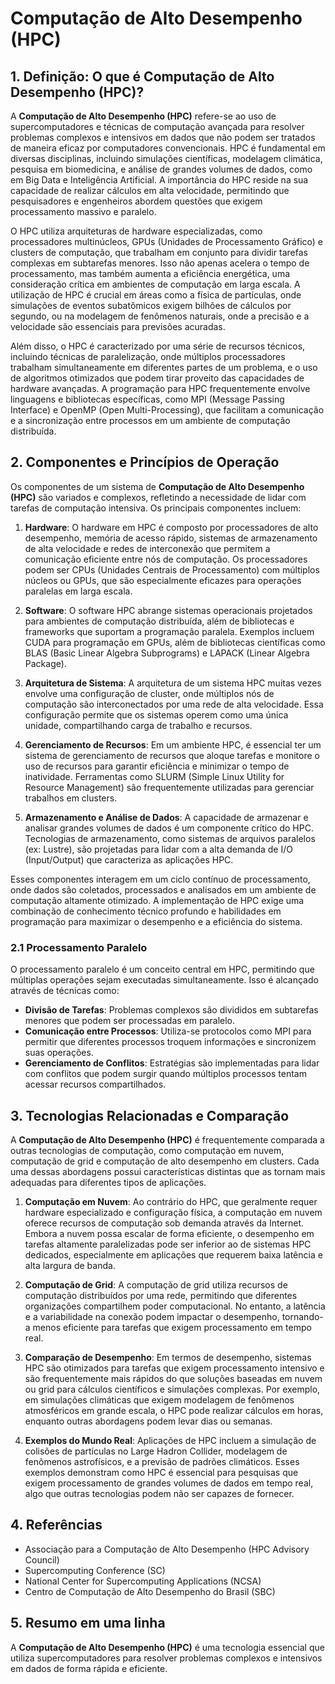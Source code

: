 # Computação de Alto Desempenho (HPC)

## 1. Definição: O que é **Computação de Alto Desempenho (HPC)**?
A **Computação de Alto Desempenho (HPC)** refere-se ao uso de supercomputadores e técnicas de computação avançada para resolver problemas complexos e intensivos em dados que não podem ser tratados de maneira eficaz por computadores convencionais. HPC é fundamental em diversas disciplinas, incluindo simulações científicas, modelagem climática, pesquisa em biomedicina, e análise de grandes volumes de dados, como em Big Data e Inteligência Artificial. A importância do HPC reside na sua capacidade de realizar cálculos em alta velocidade, permitindo que pesquisadores e engenheiros abordem questões que exigem processamento massivo e paralelo.

O HPC utiliza arquiteturas de hardware especializadas, como processadores multinúcleos, GPUs (Unidades de Processamento Gráfico) e clusters de computação, que trabalham em conjunto para dividir tarefas complexas em subtarefas menores. Isso não apenas acelera o tempo de processamento, mas também aumenta a eficiência energética, uma consideração crítica em ambientes de computação em larga escala. A utilização de HPC é crucial em áreas como a física de partículas, onde simulações de eventos subatômicos exigem bilhões de cálculos por segundo, ou na modelagem de fenômenos naturais, onde a precisão e a velocidade são essenciais para previsões acuradas.

Além disso, o HPC é caracterizado por uma série de recursos técnicos, incluindo técnicas de paralelização, onde múltiplos processadores trabalham simultaneamente em diferentes partes de um problema, e o uso de algoritmos otimizados que podem tirar proveito das capacidades de hardware avançadas. A programação para HPC frequentemente envolve linguagens e bibliotecas específicas, como MPI (Message Passing Interface) e OpenMP (Open Multi-Processing), que facilitam a comunicação e a sincronização entre processos em um ambiente de computação distribuída.

## 2. Componentes e Princípios de Operação
Os componentes de um sistema de **Computação de Alto Desempenho (HPC)** são variados e complexos, refletindo a necessidade de lidar com tarefas de computação intensiva. Os principais componentes incluem:

1. **Hardware**: O hardware em HPC é composto por processadores de alto desempenho, memória de acesso rápido, sistemas de armazenamento de alta velocidade e redes de interconexão que permitem a comunicação eficiente entre nós de computação. Os processadores podem ser CPUs (Unidades Centrais de Processamento) com múltiplos núcleos ou GPUs, que são especialmente eficazes para operações paralelas em larga escala.

2. **Software**: O software HPC abrange sistemas operacionais projetados para ambientes de computação distribuída, além de bibliotecas e frameworks que suportam a programação paralela. Exemplos incluem CUDA para programação em GPUs, além de bibliotecas científicas como BLAS (Basic Linear Algebra Subprograms) e LAPACK (Linear Algebra Package).

3. **Arquitetura de Sistema**: A arquitetura de um sistema HPC muitas vezes envolve uma configuração de cluster, onde múltiplos nós de computação são interconectados por uma rede de alta velocidade. Essa configuração permite que os sistemas operem como uma única unidade, compartilhando carga de trabalho e recursos.

4. **Gerenciamento de Recursos**: Em um ambiente HPC, é essencial ter um sistema de gerenciamento de recursos que aloque tarefas e monitore o uso de recursos para garantir eficiência e minimizar o tempo de inatividade. Ferramentas como SLURM (Simple Linux Utility for Resource Management) são frequentemente utilizadas para gerenciar trabalhos em clusters.

5. **Armazenamento e Análise de Dados**: A capacidade de armazenar e analisar grandes volumes de dados é um componente crítico do HPC. Tecnologias de armazenamento, como sistemas de arquivos paralelos (ex: Lustre), são projetadas para lidar com a alta demanda de I/O (Input/Output) que caracteriza as aplicações HPC.

Esses componentes interagem em um ciclo contínuo de processamento, onde dados são coletados, processados e analisados em um ambiente de computação altamente otimizado. A implementação de HPC exige uma combinação de conhecimento técnico profundo e habilidades em programação para maximizar o desempenho e a eficiência do sistema.

### 2.1 Processamento Paralelo
O processamento paralelo é um conceito central em HPC, permitindo que múltiplas operações sejam executadas simultaneamente. Isso é alcançado através de técnicas como:

- **Divisão de Tarefas**: Problemas complexos são divididos em subtarefas menores que podem ser processadas em paralelo.
- **Comunicação entre Processos**: Utiliza-se protocolos como MPI para permitir que diferentes processos troquem informações e sincronizem suas operações.
- **Gerenciamento de Conflitos**: Estratégias são implementadas para lidar com conflitos que podem surgir quando múltiplos processos tentam acessar recursos compartilhados.

## 3. Tecnologias Relacionadas e Comparação
A **Computação de Alto Desempenho (HPC)** é frequentemente comparada a outras tecnologias de computação, como computação em nuvem, computação de grid e computação de alto desempenho em clusters. Cada uma dessas abordagens possui características distintas que as tornam mais adequadas para diferentes tipos de aplicações.

1. **Computação em Nuvem**: Ao contrário do HPC, que geralmente requer hardware especializado e configuração física, a computação em nuvem oferece recursos de computação sob demanda através da Internet. Embora a nuvem possa escalar de forma eficiente, o desempenho em tarefas altamente paralelizadas pode ser inferior ao de sistemas HPC dedicados, especialmente em aplicações que requerem baixa latência e alta largura de banda.

2. **Computação de Grid**: A computação de grid utiliza recursos de computação distribuídos por uma rede, permitindo que diferentes organizações compartilhem poder computacional. No entanto, a latência e a variabilidade na conexão podem impactar o desempenho, tornando-a menos eficiente para tarefas que exigem processamento em tempo real.

3. **Comparação de Desempenho**: Em termos de desempenho, sistemas HPC são otimizados para tarefas que exigem processamento intensivo e são frequentemente mais rápidos do que soluções baseadas em nuvem ou grid para cálculos científicos e simulações complexas. Por exemplo, em simulações climáticas que exigem modelagem de fenômenos atmosféricos em grande escala, o HPC pode realizar cálculos em horas, enquanto outras abordagens podem levar dias ou semanas.

4. **Exemplos do Mundo Real**: Aplicações de HPC incluem a simulação de colisões de partículas no Large Hadron Collider, modelagem de fenômenos astrofísicos, e a previsão de padrões climáticos. Esses exemplos demonstram como HPC é essencial para pesquisas que exigem processamento de grandes volumes de dados em tempo real, algo que outras tecnologias podem não ser capazes de fornecer.

## 4. Referências
- Associação para a Computação de Alto Desempenho (HPC Advisory Council)
- Supercomputing Conference (SC)
- National Center for Supercomputing Applications (NCSA)
- Centro de Computação de Alto Desempenho do Brasil (SBC)

## 5. Resumo em uma linha
A **Computação de Alto Desempenho (HPC)** é uma tecnologia essencial que utiliza supercomputadores para resolver problemas complexos e intensivos em dados de forma rápida e eficiente.